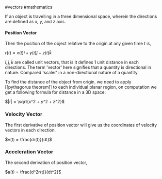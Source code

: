 #vectors #mathematics

If an object is travelling in a three dimensional space, wherein the directions are defined as x, y, and z axis.
#### Position Vector

Then the position of the object relative to the origin at any given time $t$ is,

$r(t) = x(t)\hat i + y(t)\hat j + z(t) \hat k$

$\hat i , \hat j, \hat k$ are called unit vectors, that is it defines 1 unit distance in each directions. The term 'vector' here signifies that a quantity is directional in nature. Compared 'scaler' in a non-directional nature of a quantity.

To find the distance of the object from origin, we need to apply [[pythagorus theorem]] to each individual planar region, on computation we get a following formula for distance in a 3D space:

$|r| = \sqrt{x^2 + y^2 + z^2}$

### Velocity Vector

The first derivative of position vector will give us the coordinates of velocity vectors in each direction.

$v(t) = \frac{dr(t)}{dt}$

### Acceleration Vector

The second derivation of position vector,

$a(t) = \frac{d^2r(t)}{dt^2}$


